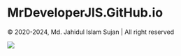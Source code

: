 # MrDeveloperJIS.GitHub.io

&copy; 2020-2024, Md. Jahidul Islam Sujan | All right reserved

[![](https://img.shields.io/badge/Md.%20Jahidul%20Islam%20Sujan-MrDevelopeJIS-blue?logo=github&logoColor=white)](https://github.com/topics/mrdeveloperjis)